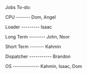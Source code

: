Jobs To-do:

CPU ------- Dom, Angel

Loader --------- Isaac

Long Term -------- John, Noor

Short Term ------- Kahmin

Dispatcher ----------- Brandon

OS ------------- Kahmin, Isaac, Dom
